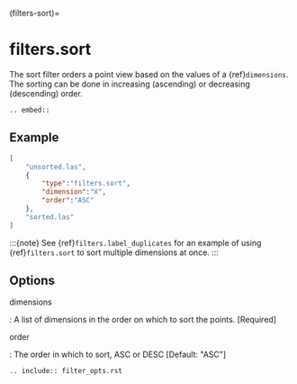(filters-sort)=

# filters.sort

The sort filter orders a point view based on the values of a {ref}`dimensions`. The
sorting can be done in increasing (ascending) or decreasing (descending) order.

```{eval-rst}
.. embed::
```

## Example

```json
[
    "unsorted.las",
    {
        "type":"filters.sort",
        "dimension":"X",
        "order":"ASC"
    },
    "sorted.las"
]
```

:::{note}
See {ref}`filters.label_duplicates` for an example of using {ref}`filters.sort` to
sort multiple dimensions at once.
:::

## Options

dimensions

: A list of dimensions in the order on which to sort the points. \[Required\]

order

: The order in which to sort, ASC or DESC \[Default: "ASC"\]

```{eval-rst}
.. include:: filter_opts.rst
```
